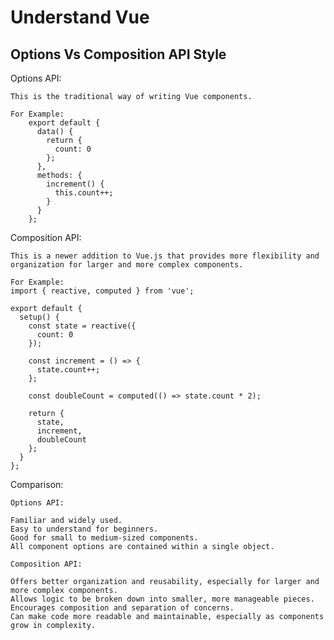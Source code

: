 # Understand Vue

## Options Vs Composition API Style

  Options API:
  
    This is the traditional way of writing Vue components.
    
    For Example:
        export default {
          data() {
            return {
              count: 0
            };
          },
          methods: {
            increment() {
              this.count++;
            }
          }
        };

    
  Composition API: 
  
    This is a newer addition to Vue.js that provides more flexibility and organization for larger and more complex components.

    For Example:
    import { reactive, computed } from 'vue';
    
    export default {
      setup() {
        const state = reactive({
          count: 0
        });
    
        const increment = () => {
          state.count++;
        };
    
        const doubleCount = computed(() => state.count * 2);
    
        return {
          state,
          increment,
          doubleCount
        };
      }
    };

  Comparison:

    Options API:
    
    Familiar and widely used.
    Easy to understand for beginners.
    Good for small to medium-sized components.
    All component options are contained within a single object.
    
    Composition API:
    
    Offers better organization and reusability, especially for larger and more complex components.
    Allows logic to be broken down into smaller, more manageable pieces.
    Encourages composition and separation of concerns.
    Can make code more readable and maintainable, especially as components grow in complexity.
